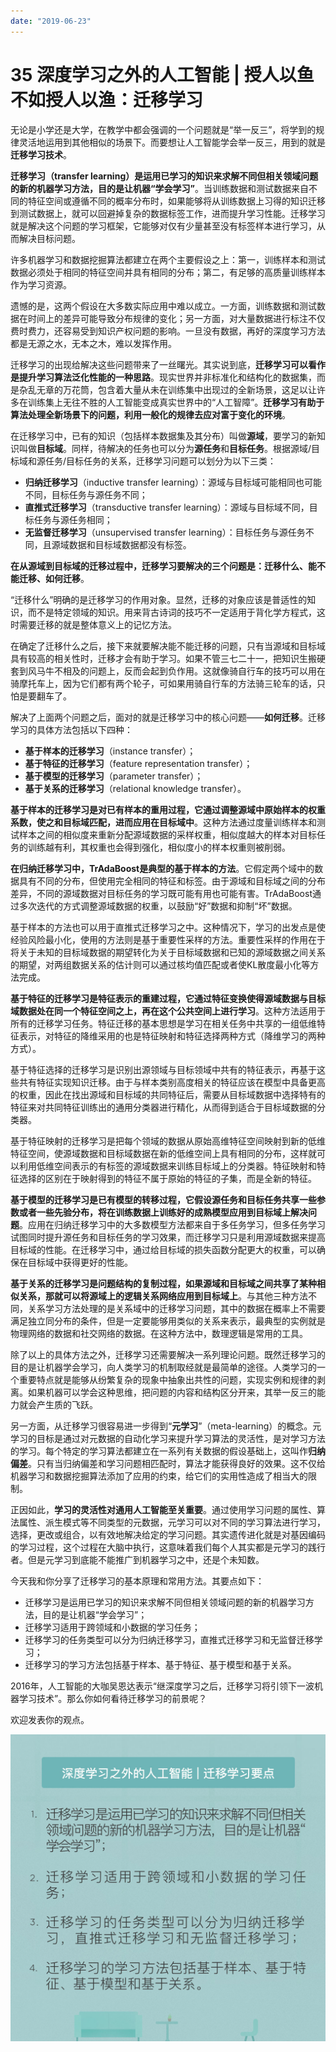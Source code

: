 ```yaml
---
date: "2019-06-23"
---  
```

      
# 35 深度学习之外的人工智能 | 授人以鱼不如授人以渔：迁移学习
无论是小学还是大学，在教学中都会强调的一个问题就是“举一反三”，将学到的规律灵活地运用到其他相似的场景下。而要想让人工智能学会举一反三，用到的就是**迁移学习技术**。

**迁移学习（transfer learning）是运用已学习的知识来求解不同但相关领域问题的新的机器学习方法，目的是让机器“学会学习”**。当训练数据和测试数据来自不同的特征空间或遵循不同的概率分布时，如果能够将从训练数据上习得的知识迁移到测试数据上，就可以回避掉复杂的数据标签工作，进而提升学习性能。迁移学习就是解决这个问题的学习框架，它能够对仅有少量甚至没有标签样本进行学习，从而解决目标问题。

许多机器学习和数据挖掘算法都建立在两个主要假设之上：第一，训练样本和测试数据必须处于相同的特征空间并具有相同的分布；第二，有足够的高质量训练样本作为学习资源。

遗憾的是，这两个假设在大多数实际应用中难以成立。一方面，训练数据和测试数据在时间上的差异可能导致分布规律的变化；另一方面，对大量数据进行标注不仅费时费力，还容易受到知识产权问题的影响。一旦没有数据，再好的深度学习方法都是无源之水，无本之木，难以发挥作用。

迁移学习的出现给解决这些问题带来了一丝曙光。其实说到底，**迁移学习可以看作是提升学习算法泛化性能的一种思路**。现实世界并非标准化和结构化的数据集，而是杂乱无章的万花筒，包含着大量从未在训练集中出现过的全新场景，这足以让许多在训练集上无往不胜的人工智能变成真实世界中的“人工智障”。**迁移学习有助于算法处理全新场景下的问题，利用一般化的规律去应对富于变化的环境**。

在迁移学习中，已有的知识（包括样本数据集及其分布）叫做**源域**，要学习的新知识叫做**目标域**。同样，待解决的任务也可以分为**源任务**和**目标任务**。根据源域/目标域和源任务/目标任务的关系，迁移学习问题可以划分为以下三类：

<!-- [[[read_end]]] -->

* **归纳迁移学习**（inductive transfer learning）：源域与目标域可能相同也可能不同，目标任务与源任务不同；
* **直推式迁移学习**（transductive transfer learning）：源域与目标域不同，目标任务与源任务相同；
* **无监督迁移学习**（unsupervised transfer learning）：目标任务与源任务不同，且源域数据和目标域数据都没有标签。

**在从源域到目标域的迁移过程中，迁移学习要解决的三个问题是：迁移什么、能不能迁移、如何迁移**。

“迁移什么”明确的是迁移学习的作用对象。显然，迁移的对象应该是普适性的知识，而不是特定领域的知识。用来背古诗词的技巧不一定适用于背化学方程式，这时需要迁移的就是整体意义上的记忆方法。

在确定了迁移什么之后，接下来就要解决能不能迁移的问题，只有当源域和目标域具有较高的相关性时，迁移才会有助于学习。如果不管三七二十一，把知识生搬硬套到风马牛不相及的问题上，反而会起到负作用。这就像骑自行车的技巧可以用在骑摩托车上，因为它们都有两个轮子，可如果用骑自行车的方法骑三轮车的话，只怕是要翻车了。

解决了上面两个问题之后，面对的就是迁移学习中的核心问题——**如何迁移**。迁移学习的具体方法包括以下四种：

* **基于样本的迁移学习**（instance transfer）；
* **基于特征的迁移学习**（feature representation transfer）；
* **基于模型的迁移学习**（parameter transfer）；
* **基于关系的迁移学习**（relational knowledge transfer）。

**基于样本的迁移学习是对已有样本的重用过程，它通过调整源域中原始样本的权重系数，使之和目标域匹配，进而应用在目标域中**。这种方法通过度量训练样本和测试样本之间的相似度来重新分配源域数据的采样权重，相似度越大的样本对目标任务的训练越有利，其权重也会得到强化，相似度小的样本权重则被削弱。

**在归纳迁移学习中，TrAdaBoost是典型的基于样本的方法**。它假定两个域中的数据具有不同的分布，但使用完全相同的特征和标签。由于源域和目标域之间的分布差异，不同的源域数据对目标任务的学习既可能有用也可能有害。TrAdaBoost通过多次迭代的方式调整源域数据的权重，以鼓励“好”数据和抑制“坏”数据。

基于样本的方法也可以用于直推式迁移学习之中。这种情况下，学习的出发点是使经验风险最小化，使用的方法则是基于重要性采样的方法。重要性采样的作用在于将关于未知的目标域数据的期望转化为关于目标域数据和已知的源域数据之间关系的期望，对两组数据关系的估计则可以通过核均值匹配或者使KL散度最小化等方法完成。

**基于特征的迁移学习是特征表示的重建过程，它通过特征变换使得源域数据与目标域数据处在同一个特征空间之上，再在这个公共空间上进行学习**。这种方法适用于所有的迁移学习任务。特征迁移的基本思想是学习在相关任务中共享的一组低维特征表示，对特征的降维采用的也是特征映射和特征选择两种方式（降维学习的两种方式）。

基于特征选择的迁移学习是识别出源领域与目标领域中共有的特征表示，再基于这些共有特征实现知识迁移。由于与样本类别高度相关的特征应该在模型中具备更高的权重，因此在找出源域和目标域的共同特征后，需要从目标域数据中选择特有的特征来对共同特征训练出的通用分类器进行精化，从而得到适合于目标域数据的分类器。

基于特征映射的迁移学习是把每个领域的数据从原始高维特征空间映射到新的低维特征空间，使源域数据和目标域数据在新的低维空间上具有相同的分布，这样就可以利用低维空间表示的有标签的源域数据来训练目标域上的分类器。特征映射和特征选择的区别在于映射得到的特征不属于原始的特征的子集，而是全新的特征。

**基于模型的迁移学习是已有模型的转移过程，它假设源任务和目标任务共享一些参数或者一些先验分布，将在训练数据上训练好的成熟模型应用到目标域上解决问题**。应用在归纳迁移学习中的大多数模型方法都来自于多任务学习，但多任务学习试图同时提升源任务和目标任务的学习效果，而迁移学习只是利用源域数据来提高目标域的性能。在迁移学习中，通过给目标域的损失函数分配更大的权重，可以确保在目标域中获得更好的性能。

**基于关系的迁移学习是问题结构的复制过程，如果源域和目标域之间共享了某种相似关系，那就可以将源域上的逻辑关系网络应用到目标域上**。与其他三种方法不同，关系学习方法处理的是关系域中的迁移学习问题，其中的数据在概率上不需要满足独立同分布的条件，但是一定要能够用类似的关系来表示，最典型的实例就是物理网络的数据和社交网络的数据。在这种方法中，数理逻辑是常用的工具。

除了以上的具体方法之外，迁移学习还需要解决一系列理论问题。既然迁移学习的目的是让机器学会学习，向人类学习的机制取经就是最简单的途径。人类学习的一个重要特点就是能够从纷繁复杂的现象中抽象出共性的问题，实现实例和规律的剥离。如果机器可以学会这种思维，把问题的内容和结构区分开来，其举一反三的能力就会产生质的飞跃。

另一方面，从迁移学习很容易进一步得到“**元学习**”（meta-learning）的概念。元学习的目标是通过对元数据的自动化学习来提升学习算法的灵活性，是对学习方法的学习。每个特定的学习算法都建立在一系列有关数据的假设基础上，这叫作**归纳偏差**。只有当归纳偏差和学习问题相匹配时，算法才能获得良好的效果。这不仅给机器学习和数据挖掘算法添加了应用的约束，给它们的实用性造成了相当大的限制。

正因如此，**学习的灵活性对通用人工智能至关重要**。通过使用学习问题的属性、算法属性、派生模式等不同类型的元数据，元学习可以对不同的学习算法进行学习，选择，更改或组合，以有效地解决给定的学习问题。其实遗传进化就是对基因编码的学习过程，这个过程在大脑中执行，这意味着我们每个人其实都是元学习的践行者。但是元学习到底能不能推广到机器学习之中，还是个未知数。

今天我和你分享了迁移学习的基本原理和常用方法。其要点如下：

* 迁移学习是运用已学习的知识来求解不同但相关领域问题的新的机器学习方法，目的是让机器“学会学习”；
* 迁移学习适用于跨领域和小数据的学习任务；
* 迁移学习的任务类型可以分为归纳迁移学习，直推式迁移学习和无监督迁移学习；
* 迁移学习的学习方法包括基于样本、基于特征、基于模型和基于关系。

2016年，人工智能的大咖吴恩达表示“继深度学习之后，迁移学习将引领下一波机器学习技术”。那么你如何看待迁移学习的前景呢？

欢迎发表你的观点。

![](./httpsstatic001geekbangorgresourceimagea3bba331dead77d7e3e1d9f1939ed38534bb.jpg)